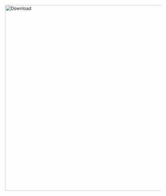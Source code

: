 <a href="https://your-link.com" target="_blank">
    <img src="https://github.com/user-attachments/assets/7d7c020c-9a39-4689-9a9d-1a4c41ad103f" alt="Download" width="1000" height="600">
</a>
